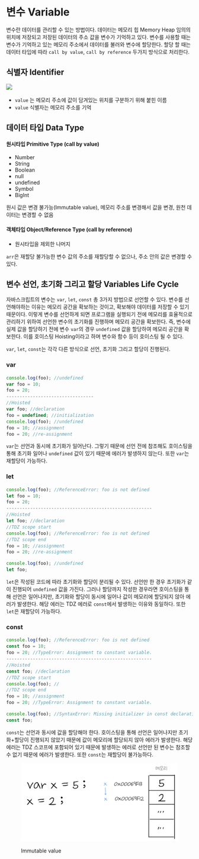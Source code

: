 # 변수 Variable

변수란 데이터를 관리할 수 있는 방법이다. 데이터는 메모리 힙 Memory Heap 임의의 위치에 저장되고 저장된 데이터의 주소 값을 변수가 기억하고 있다. 변수를 사용할 때는 변수가 기억하고 있는 메모리 주소에서 데이터를 불러와 변수에 할당한다. 할당 할 때는 데이터 타입에 따라 `call by value`, `call by reference` 두가지 방식으로 처리한다.

## 식별자 Identifier

![](../.gitbook/assets/IMG\_0364.PNG)

* `value` 는 메모리 주소에 값이 담겨있는 위치를 구분하기 위해 붙힌 이름
* `value` 식별자는 메모리 주소를 기억

## 데이터 타입 Data Type

#### 원시타입 Primitive Type (call by value)

* Number
* String
* Boolean
* null
* undefined
* Symbol
* BigInt

원시 값은 변경 불가능(Immutable value), 메모리 주소를 변경해서 값을 변경, 원천 데이터는 변경할 수 없음

#### 객체타입 Object/Reference Type (call by reference)

* 원시타입을 제외한 나머지

`arr`은 재할당 불가능한 변수 값의 주소를 재할당할 수 없으나, 주소 안의 값은 변경할 수 있다.



## 변수 선언, 초기화 그리고 할당 Variables Life Cycle

자바스크립트의 변수는 `var`, `let`, `const` 총 3가지 방법으로 선언할 수 있다. 변수를 선언해야하는 이유는 메모리 공간을 확보하는 것이고, 확보해야 데이터를 저장할 수 있기 때문이다. 이렇게 변수를 선언하게 되면 프로그램을 실행되기 전에 메모리를 효율적으로 관리하기 위하여 선언한 변수의 초기화를 진행하며 메모리 공간을 확보한다. 즉, 변수에 실제 값을 할당하기 전에 변수 `var`의 경우 `undefined` 값을 할당하여 메모리 공간을 확보한다. 이를 호이스팅 Hoisting이라고 하며 변수와 함수 등이 호이스팅 될 수 있다.

`var`, `let`, `const`는 각각 다른 방식으로 선언, 초기화 그리고 할당이 진행된다.&#x20;

### var

```javascript
console.log(foo); //undefined
var foo = 10;
foo = 20;
---------------------------------
//Hoisted
var foo; //declaration
foo = undefined; //initialization
console.log(foo); //undefined
foo = 10; //assignment
foo = 20; //re-assignment
```

`var`는 선언과 동시에 초기화가 일어난다. 그렇기 때문에 선언 전에 참조해도 호이스팅을 통해 초기화 일어나 `undefined` 값이 있기 때문에 에러가 발생하지 않는다. 또한 `var`는 재할당이 가능하다.

### let

```javascript
console.log(foo); //ReferenceError: foo is not defined
let foo = 10;
foo = 20;
-------------------------------------------------------
//Hoisted
let foo; //declaration
//TDZ scope start
console.log(foo); //ReferenceError: foo is not defined
//TDZ scope end
foo = 10; //assignment
foo = 20; //re-assignment
```

```javascript
console.log(foo); //undefined
let foo;
```

`let`은 작성된 코드에 따라 초기화와 할당이 분리될  수 있다. 선언만 한 경우 초기화가 같이 진행되어 `undefined` 값을 가진다. 그러나 할당까지 작성한 경우라면 호이스팅을 통해 선언은 일어나지만, 초기화와 할당이 동시에 일어나 값이 메모리에 할당되지 않아 에러가 발생한다. 해당 에러는 TDZ 에러로 `const`에서 발생하는 이유와 동일하다. 또한 `let`은 재할당이 가능하다.

### const

```javascript
console.log(foo); //ReferenceError: foo is not defined
const foo = 10;
foo = 20; //TypeError: Assignment to constant variable.
-------------------------------------------------------
//Hoisted
const foo; //declaration
//TDZ scope start
console.log(foo); //
//TDZ scope end
foo = 10; //assignment
foo = 20; //TypeError: Assignment to constant variable.
```

```javascript
console.log(foo); //SyntaxError: Missing initializer in const declaration
const foo; 
```

`const`는 선언과 동시에 값을 할당해야 한다. 호이스팅을 통해 선언은 일어나지만 초기화+할당이 진행되지 않았기 때문에 값이 메모리에 할당되지 않아 에러가 발생한다. 해당 에러는 TDZ 스코프에 포함되어 있기 때문에 발생하는 에러로 선언만 된 변수는 참조할 수 없기 때문에 에러가 발생한다. 또한 `const`는 재할당이 불가능하다.





<figure><img src="../.gitbook/assets/IMG_0336.PNG" alt=""><figcaption><p>Immutable value</p></figcaption></figure>



